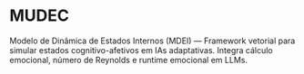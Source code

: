 # MUDEC
Modelo de Dinâmica de Estados Internos (MDEI) — Framework vetorial para simular estados cognitivo-afetivos em IAs adaptativas. Integra cálculo emocional, número de Reynolds e runtime emocional em LLMs.
